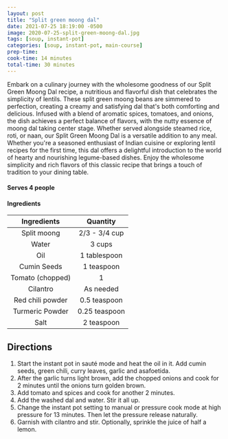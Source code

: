 ```yaml
---
layout: post
title: "Split green moong dal"
date: 2021-07-25 18:19:00 -0500
image: 2020-07-25-split-green-moong-dal.jpg
tags: [soup, instant-pot]
categories: [soup, instant-pot, main-course]
prep-time:
cook-time: 14 minutes
total-time: 30 minutes
---
```


Embark on a culinary journey with the wholesome goodness of our Split Green Moong Dal recipe, a nutritious and flavorful dish that celebrates the simplicity of lentils. These split green moong beans are simmered to perfection, creating a creamy and satisfying dal that's both comforting and delicious. Infused with a blend of aromatic spices, tomatoes, and onions, the dish achieves a perfect balance of flavors, with the nutty essence of moong dal taking center stage. Whether served alongside steamed rice, roti, or naan, our Split Green Moong Dal is a versatile addition to any meal. Whether you're a seasoned enthusiast of Indian cuisine or exploring lentil recipes for the first time, this dal offers a delightful introduction to the world of hearty and nourishing legume-based dishes. Enjoy the wholesome simplicity and rich flavors of this classic recipe that brings a touch of tradition to your dining table.

#### Serves 4 people

#### Ingredients

|    Ingredients   |    Quantity   |
|:----------------:|:-------------:|
|    Split moong   | 2/3 - 3/4 cup |
|       Water      |     3 cups    |
|        Oil       |  1 tablespoon |
|    Cumin Seeds   |   1 teaspoon  |
| Tomato (chopped) |       1       |
|     Cilantro     |   As needed   |
| Red chili powder |  0.5 teaspoon |
|  Turmeric Powder | 0.25 teaspoon |
|       Salt       |   2 teaspoon  |

## Directions

1. Start the instant pot in sauté mode and heat the oil in it. Add cumin seeds, green chili, curry leaves, garlic and asafoetida.
2. After the garlic turns light brown, add the chopped onions and cook for 2 minutes until the onions turn golden brown.
3. Add tomato and spices and cook for another 2 minutes.
4. Add the washed dal and water. Stir it all up. 
5. Change the instant pot setting to manual or pressure cook mode at high pressure for 13 minutes. Then let the pressure release naturally.
6. Garnish with cilantro and stir. Optionally, sprinkle the juice of half a lemon.